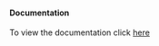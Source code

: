 #### Documentation

To view the documentation  click [here]("https://documenter.getpostman.com/view/24769134/2s8YzUxMYu")